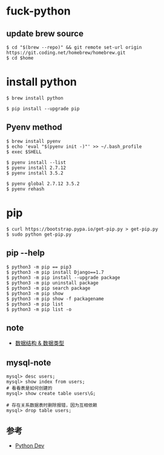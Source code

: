 # fuck-python

## update brew source

```
$ cd "$(brew --repo)" && git remote set-url origin https://git.coding.net/homebrew/homebrew.git
$ cd $home
```

# install python

```
$ brew install python

$ pip install --upgrade pip
```

## Pyenv method

```
$ brew install pyenv
$ echo 'eval "$(pyenv init -)"' >> ~/.bash_profile
$ exec $SHELL

$ pyenv install --list
$ pyenv install 2.7.12
$ pyenv install 3.5.2

$ pyenv global 2.7.12 3.5.2
$ pyenv rehash
```

# pip

```
$ curl https://bootstrap.pypa.io/get-pip.py > get-pip.py
$ sudo python get-pip.py
```

## pip --help

```
$ python3 -m pip == pip3
$ python3 -m pip install Django==1.7
$ python3 -m pip install --upgrade package
$ python3 -m pip uninstall package
$ python3 -m pip search package
$ python3 -m pip show
$ python3 -m pip show -f packagename
$ python3 -m pip list
$ python3 -m pip list -o
```

## note

* [数据结构 & 数据类型](./note/data-structure.md)

## mysql-note

```
mysql> desc users;
mysql> show index from users;
# 看看表是如何创建的
mysql> show create table users\G;

# 存在关系数据表时删除报错，因为互相依赖
mysql> drop table users;
```

## 参考

* [Python Dev](http://sourabhbajaj.com/mac-setup/Python/)
